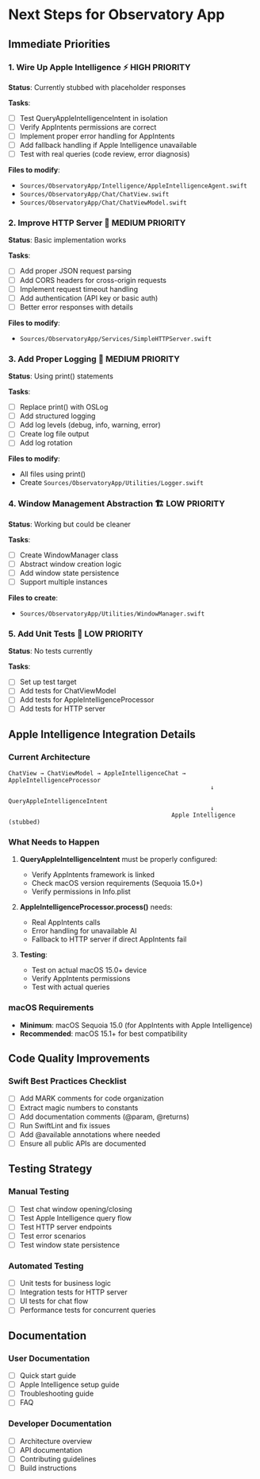 # Next Steps for Observatory App

## Immediate Priorities

### 1. Wire Up Apple Intelligence ⚡ HIGH PRIORITY
**Status**: Currently stubbed with placeholder responses

**Tasks**:
- [ ] Test QueryAppleIntelligenceIntent in isolation
- [ ] Verify AppIntents permissions are correct
- [ ] Implement proper error handling for AppIntents
- [ ] Add fallback handling if Apple Intelligence unavailable
- [ ] Test with real queries (code review, error diagnosis)

**Files to modify**:
- `Sources/ObservatoryApp/Intelligence/AppleIntelligenceAgent.swift`
- `Sources/ObservatoryApp/Chat/ChatView.swift`
- `Sources/ObservatoryApp/Chat/ChatViewModel.swift`

### 2. Improve HTTP Server 🚀 MEDIUM PRIORITY
**Status**: Basic implementation works

**Tasks**:
- [ ] Add proper JSON request parsing
- [ ] Add CORS headers for cross-origin requests
- [ ] Implement request timeout handling
- [ ] Add authentication (API key or basic auth)
- [ ] Better error responses with details

**Files to modify**:
- `Sources/ObservatoryApp/Services/SimpleHTTPServer.swift`

### 3. Add Proper Logging 📝 MEDIUM PRIORITY
**Status**: Using print() statements

**Tasks**:
- [ ] Replace print() with OSLog
- [ ] Add structured logging
- [ ] Add log levels (debug, info, warning, error)
- [ ] Create log file output
- [ ] Add log rotation

**Files to modify**:
- All files using print()
- Create `Sources/ObservatoryApp/Utilities/Logger.swift`

### 4. Window Management Abstraction 🏗️ LOW PRIORITY
**Status**: Working but could be cleaner

**Tasks**:
- [ ] Create WindowManager class
- [ ] Abstract window creation logic
- [ ] Add window state persistence
- [ ] Support multiple instances

**Files to create**:
- `Sources/ObservatoryApp/Utilities/WindowManager.swift`

### 5. Add Unit Tests 🧪 LOW PRIORITY
**Status**: No tests currently

**Tasks**:
- [ ] Set up test target
- [ ] Add tests for ChatViewModel
- [ ] Add tests for AppleIntelligenceProcessor
- [ ] Add tests for HTTP server

## Apple Intelligence Integration Details

### Current Architecture
```
ChatView → ChatViewModel → AppleIntelligenceChat → AppleIntelligenceProcessor
                                                         ↓
                                              QueryAppleIntelligenceIntent
                                                         ↓
                                              Apple Intelligence (stubbed)
```

### What Needs to Happen

1. **QueryAppleIntelligenceIntent** must be properly configured:
   - Verify AppIntents framework is linked
   - Check macOS version requirements (Sequoia 15.0+)
   - Verify permissions in Info.plist

2. **AppleIntelligenceProcessor.process()** needs:
   - Real AppIntents calls
   - Error handling for unavailable AI
   - Fallback to HTTP server if direct AppIntents fail

3. **Testing**:
   - Test on actual macOS 15.0+ device
   - Verify AppIntents permissions
   - Test with actual queries

### macOS Requirements
- **Minimum**: macOS Sequoia 15.0 (for AppIntents with Apple Intelligence)
- **Recommended**: macOS 15.1+ for best compatibility

## Code Quality Improvements

### Swift Best Practices Checklist
- [ ] Add MARK comments for code organization
- [ ] Extract magic numbers to constants
- [ ] Add documentation comments (@param, @returns)
- [ ] Run SwiftLint and fix issues
- [ ] Add @available annotations where needed
- [ ] Ensure all public APIs are documented

## Testing Strategy

### Manual Testing
- [ ] Test chat window opening/closing
- [ ] Test Apple Intelligence query flow
- [ ] Test HTTP server endpoints
- [ ] Test error scenarios
- [ ] Test window state persistence

### Automated Testing
- [ ] Unit tests for business logic
- [ ] Integration tests for HTTP server
- [ ] UI tests for chat flow
- [ ] Performance tests for concurrent queries

## Documentation

### User Documentation
- [ ] Quick start guide
- [ ] Apple Intelligence setup guide
- [ ] Troubleshooting guide
- [ ] FAQ

### Developer Documentation
- [ ] Architecture overview
- [ ] API documentation
- [ ] Contributing guidelines
- [ ] Build instructions
